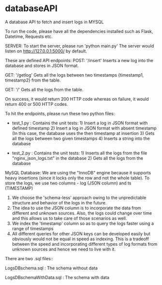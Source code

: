 # databaseAPI
A database API to fetch and insert logs in MYSQL

To run the code, please have all the dependencies installed such as Flask, Datetime, Requests etc.

SERVER:
To start the server, please run 'python main.py'
The server would listen on http://127.0.0.1:5000/ by default.

These are defined API endpoints:
POST: '/insert' 
Inserts a new log into the database and stores in JSON format.

GET: '/getlog'
Gets all the logs between two timestamps {timestamp1, timestamp2} from the table.

GET: '/'
Gets all the logs from the table.

On success, it would return 200 HTTP code whereas on failure, it would return 400 or 500 HTTP codes.

To hit the endpoints, please run these two python files:
- test_1.py : Contains the unit tests:
              1) Insert a log in JSON format with defined timestamp
              2) Insert a log in JSON format with absent timestamp (In this case, the database uses the then timestamp at insertion
              3) Gets all the logs between two given timestamps
              4) Inserts a string into the database
 
 - test_2.py : Contains the unit tests:
            1) Inserts all the logs from the file "nginx_json_logs.txt" in the database
            2) Gets all the logs from the database
            
            
            
 MySQL Database:
 We are using the "InnoDB" engine because it supports heavy insertions (since it locks only the row and not the whole table).
 To store the logs, we use two columns - log (JSON column) and ts (TIMESTAMP)
 
 1) We choose the 'schema-less' approach owing to the unpredictable structure and behavior of the logs in the future.
 2) The idea to use the JSON column is to incorporate the data from different and unknown sources. Also, the logs could change over time and this allows us to take care of those scenarios as well.
 3) We index the 'timestamp' column so as to query the logs faster using a range of timestamps
 4) All different queries for other JSON keys can be developed easily but obviously would not be equal in speed as indexing. This is a tradeoff between the speed and incorporating different types of log formats from unknown sources and hence we need to live with it.
 
There are two .sql files::


LogsDBschema.sql : The schema without data


LogsDBschemaWithData.sql : The schema with data
